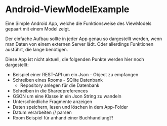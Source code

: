 # Android-ViewModelExample

Eine Simple Android App, welche die Funktionsweise des ViewModels gepaart mit einem Model zeigt. 

Der einfache Aufbau sollte in jeder App genau so dargestellt werden, wenn man Daten von einem externen Server lädt. 
Oder allerdings Funktionen ausführt, die lange benötigen. 

Diese App ist nicht aktuell, die folgenden Punkte werden hier noch dargestellt:
 
- Beispiel einer REST-API um ein Json - Object zu empfangen
- Schreiben eines Rooms - SQlite Datenbank
    - Repository anlegen für die Datenbank
- Schreiben in die Sharedpreferences
- GSON um eine Klasse in ein Json String zu wandeln
- Unterschiedliche Fragmente anzeigen
- Daten speichern, lesen und löschen in dem App-Folder
- Datum verarbeiten // parsen 
- Room Beispiel für anhand einer Buchhandlung?!
